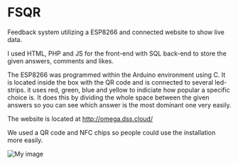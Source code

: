 # FSQR
Feedback system utilizing a ESP8266 and connected website to show live data.

I used HTML, PHP and JS for the front-end with SQL back-end to store the given answers, comments and likes.

The ESP8266 was programmed within the Arduino environment using C. It is located inside the box with the QR code and is connected to several led-strips. it uses red, green, blue and yellow to indiciate how popular a specific choice is. It does this by dividing the whole space between the given answers so you can see which answer is the most dominant one very easily.

The website is located at http://omega.dss.cloud/

We used a QR code and NFC chips so people could use the installation more easily.

![My image](https://drive.google.com/uc?id=1zB5vWxx9wwHM8W6TXj1Qb7_aAWktk8oK)
